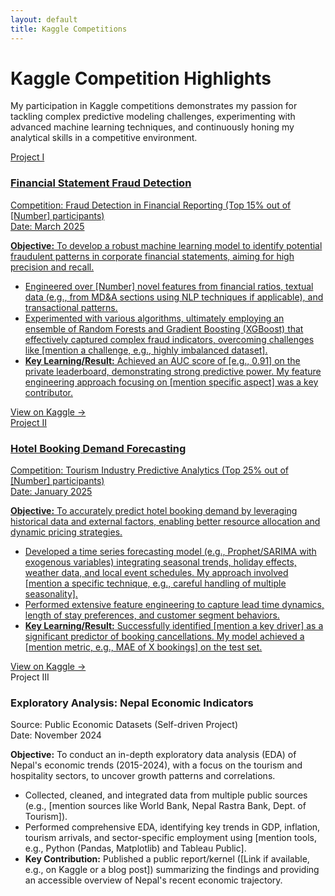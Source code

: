 ```yaml
---
layout: default
title: Kaggle Competitions
---
```


# Kaggle Competition Highlights

<p class="section-intro">
  My participation in Kaggle competitions demonstrates my passion for tackling complex predictive modeling challenges, experimenting with advanced machine learning techniques, and continuously honing my analytical skills in a competitive environment.
</p>

<div class="project-container">

  <a href="[YOUR_KAGGLE_NOTEBOOK_LINK_FOR_PROJECT_1_OR_COMPETITION_LINK]" target="_blank" rel="noopener noreferrer" class="project-box-link">
    <div class="project-box">
      <span class="project-number">Project I</span>
      <div class="project-header-text"> 
          <h3>Financial Statement Fraud Detection</h3>
          <div class="dataset-title">Competition: Fraud Detection in Financial Reporting (Top 15% out of [Number] participants)</div>
          <div class="tools-used">Date: March 2025</div>
      </div>
      <p class="project-objective"><strong>Objective:</strong> To develop a robust machine learning model to identify potential fraudulent patterns in corporate financial statements, aiming for high precision and recall.</p>
      <ul>
          <li>Engineered over [Number] novel features from financial ratios, textual data (e.g., from MD&A sections using NLP techniques if applicable), and transactional patterns.</li>
          <li>Experimented with various algorithms, ultimately employing an ensemble of Random Forests and Gradient Boosting (XGBoost) that effectively captured complex fraud indicators, overcoming challenges like [mention a challenge, e.g., highly imbalanced dataset].</li>
          <li><strong>Key Learning/Result:</strong> Achieved an AUC score of [e.g., 0.91] on the private leaderboard, demonstrating strong predictive power. My feature engineering approach focusing on [mention specific aspect] was a key contributor.</li>
      </ul>
      <span class="project-details-indicator">View on Kaggle →</span>
    </div>
  </a>

  <a href="[YOUR_KAGGLE_NOTEBOOK_LINK_FOR_PROJECT_2_OR_COMPETITION_LINK]" target="_blank" rel="noopener noreferrer" class="project-box-link">
    <div class="project-box">
    <span class="project-number">Project II</span>
    <div class="project-header-text">
        <h3>Hotel Booking Demand Forecasting</h3>
        <div class="dataset-title">Competition: Tourism Industry Predictive Analytics (Top 25% out of [Number] participants)</div>
        <div class="tools-used">Date: January 2025</div>
    </div>
    <p class="project-objective"><strong>Objective:</strong> To accurately predict hotel booking demand by leveraging historical data and external factors, enabling better resource allocation and dynamic pricing strategies.</p>
    <ul>
        <li>Developed a time series forecasting model (e.g., Prophet/SARIMA with exogenous variables) integrating seasonal trends, holiday effects, weather data, and local event schedules. My approach involved [mention a specific technique, e.g., careful handling of multiple seasonality].</li>
        <li>Performed extensive feature engineering to capture lead time dynamics, length of stay preferences, and customer segment behaviors.</li>
        <li><strong>Key Learning/Result:</strong> Successfully identified [mention a key driver] as a significant predictor of booking cancellations. My model achieved a [mention metric, e.g., MAE of X bookings] on the test set.</li>
    </ul>
    <span class="project-details-indicator">View on Kaggle →</span>
    </div>
  </a>

  <!-- Assuming this one doesn't link out, but if it does, wrap in <a> -->
  <div class="project-box no-link">
    <span class="project-number">Project III</span>
     <div class="project-header-text">
        <h3>Exploratory Analysis: Nepal Economic Indicators</h3>
        <div class="dataset-title">Source: Public Economic Datasets (Self-driven Project)</div>
        <div class="tools-used">Date: November 2024</div>
    </div>
    <p class="project-objective"><strong>Objective:</strong> To conduct an in-depth exploratory data analysis (EDA) of Nepal's economic trends (2015-2024), with a focus on the tourism and hospitality sectors, to uncover growth patterns and correlations.</p>
    <ul>
        <li>Collected, cleaned, and integrated data from multiple public sources (e.g., [mention sources like World Bank, Nepal Rastra Bank, Dept. of Tourism]).</li>
        <li>Performed comprehensive EDA, identifying key trends in GDP, inflation, tourism arrivals, and sector-specific employment using [mention tools, e.g., Python (Pandas, Matplotlib) and Tableau Public].</li>
        <li><strong>Key Contribution:</strong> Published a public report/kernel ([Link if available, e.g., on Kaggle or a blog post]) summarizing the findings and providing an accessible overview of Nepal's recent economic trajectory.</li>
    </ul>
    <!-- If you have a link, add: <span class="project-details-indicator">View Report →</span> -->
  </div>

</div>